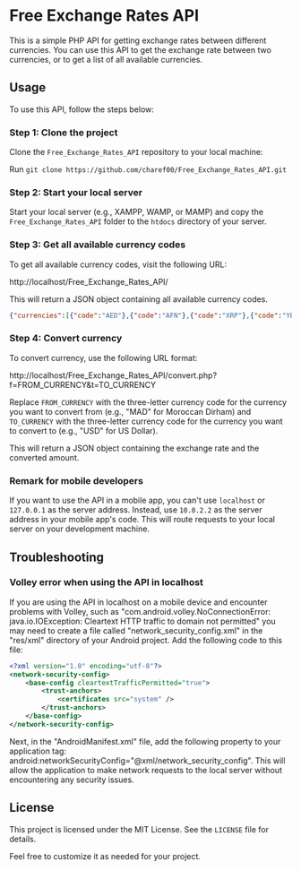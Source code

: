 # Free Exchange Rates API

This is a simple PHP API for getting exchange rates between different currencies. You can use this API to get the exchange rate between two currencies, or to get a list of all available currencies.

## Usage

To use this API, follow the steps below:

### Step 1: Clone the project

Clone the `Free_Exchange_Rates_API` repository to your local machine:

Run `git clone https://github.com/charef00/Free_Exchange_Rates_API.git`


### Step 2: Start your local server

Start your local server (e.g., XAMPP, WAMP, or MAMP) and copy the `Free_Exchange_Rates_API` folder to the `htdocs` directory of your server.

### Step 3: Get all available currency codes

To get all available currency codes, visit the following URL:

http://localhost/Free_Exchange_Rates_API/


This will return a JSON object containing all available currency codes.
```json
{"currencies":[{"code":"AED"},{"code":"AFN"},{"code":"XRP"},{"code":"YER"},{"code":"ZAR"},{"code":"ZMW"},{"code":"ZWL"}]}
```
### Step 4: Convert currency

To convert currency, use the following URL format:

http://localhost/Free_Exchange_Rates_API/convert.php?f=FROM_CURRENCY&t=TO_CURRENCY



Replace `FROM_CURRENCY` with the three-letter currency code for the currency you want to convert from (e.g., "MAD" for Moroccan Dirham) and `TO_CURRENCY` with the three-letter currency code for the currency you want to convert to (e.g., "USD" for US Dollar).

This will return a JSON object containing the exchange rate and the converted amount.

### Remark for mobile developers

If you want to use the API in a mobile app, you can't use `localhost` or `127.0.0.1` as the server address. Instead, use `10.0.2.2` as the server address in your mobile app's code. This will route requests to your local server on your development machine.


## Troubleshooting

### Volley error when using the API in localhost

If you are using the API in localhost on a mobile device and encounter problems with Volley, such as "com.android.volley.NoConnectionError: java.io.IOException: Cleartext HTTP traffic to domain not permitted" you may need to create a file called "network_security_config.xml" in the "res/xml" directory of your Android project. Add the following code to this file:
```xml
<?xml version="1.0" encoding="utf-8"?>
<network-security-config>
    <base-config cleartextTrafficPermitted="true">
        <trust-anchors>
            <certificates src="system" />
        </trust-anchors>
    </base-config>
</network-security-config>
```

Next, in the "AndroidManifest.xml" file, add the following property to your application tag: android:networkSecurityConfig="@xml/network_security_config". This will allow the application to make network requests to the local server without encountering any security issues.



## License

This project is licensed under the MIT License. See the `LICENSE` file for details.


Feel free to customize it as needed for your project.
